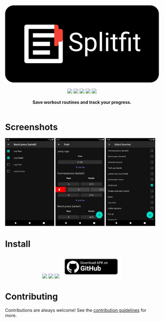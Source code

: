 <p align="center">
<img src="https://raw.githubusercontent.com/noahjutz/SplitfitAssets/main/v2/ReadmeBanner.png" />
<br><br>
<a href="https://app.circleci.com/pipelines/github/noahjutz/Splitfit?branch=master"><img src="https://img.shields.io/circleci/build/github/noahjutz/Splitfit/master?logo=circleci" /></a>
<a href="https://github.com/noahjutz/Splitfit/blob/master/LICENSE"><img src="https://img.shields.io/github/license/noahjutz/Splitfit" /></a>
<a href="https://liberapay.com/noahjutz/donate"><img src="https://img.shields.io/badge/donate-liberapay-yellow?logo=liberapay&logoColor=white" /></a>
<a href="https://opensource.guide/how-to-contribute/#how-to-submit-a-contribution"><img src="https://img.shields.io/badge/PRs-welcome-brightgreen.svg" /></a>
<a href="https://github.com/noahjutz/Splitfit/releases"><img src="https://img.shields.io/github/v/release/noahjutz/Splitfit?include_prereleases"> </a>
<br><br>
<b>Save workout routines and track your progress.</b>
<br><br>
</p>

# Screenshots

<p><img src="https://raw.githubusercontent.com/noahjutz/SplitfitAssets/main/v1/screenshots/dark/CreateExerciseScreen.png" width="32%" /> <img src="https://raw.githubusercontent.com/noahjutz/SplitfitAssets/main/v1/screenshots/dark/CreateRoutineScreen.png" width="32%" /> <img src="https://raw.githubusercontent.com/noahjutz/SplitfitAssets/main/v1/screenshots/dark/PickExerciseScreen.png" width="32%" /></p>

# Install

<p align="center">
<a href=""><img src="https://camo.githubusercontent.com/f8cc865a8fa303cbf10e8d0451254fa21c07163dc23a5becc9c174f28f4028f7/68747470733a2f2f706c61792e676f6f676c652e636f6d2f696e746c2f656e5f75732f6261646765732f7374617469632f696d616765732f6261646765732f656e5f62616467655f7765625f67656e657269632e706e67" width="200px"></a>
<a href=""><img src="https://camo.githubusercontent.com/0b57d4735ea799e871eca7a7a47eedf9c130a7334cec24572cb89408b4d3669f/68747470733a2f2f6769746c61622e636f6d2f6664726f69642f617274776f726b2f2d2f7261772f6d61737465722f62616467652f6765742d69742d6f6e2d656e2d75732e706e67" width="200px"></a>
<a href=""><img src="https://camo.githubusercontent.com/12ce53a3272a486325fcadce4fb282cf7287b24780a36d849a9243206b66cff6/68747470733a2f2f6769746c61622e636f6d2f497a7a794f6e44726f69642f7265706f2f2d2f7261772f6d61737465722f6173736574732f497a7a794f6e44726f69642e706e67" width="200px"></a>
<a href="https://github.com/noahjutz/Splitfit/releases"><img src="https://raw.githubusercontent.com/noahjutz/SplitfitAssets/main/v1/badge/github_apk_badge.png" width="200px"></a>
</p>

# Contributing

Contributions are always welcome! See the [contribution guidelines](https://github.com/noahjutz/Splitfit/blob/master/CONTRIBUTING.md) for more.
